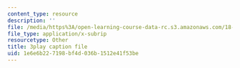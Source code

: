 ```yaml
---
content_type: resource
description: ''
file: /media/https%3A/open-learning-course-data-rc.s3.amazonaws.com/18-s096-topics-in-mathematics-with-applications-in-finance-fall-2013/1e6e6b227198bf4d036b1512e41f53be_IFUfFuyQlU.srt
file_type: application/x-subrip
resourcetype: Other
title: 3play caption file
uid: 1e6e6b22-7198-bf4d-036b-1512e41f53be
---
```

